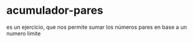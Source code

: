 # acumulador-pares
es un ejercicio, que nos permite sumar los números pares en base a un numero limite
